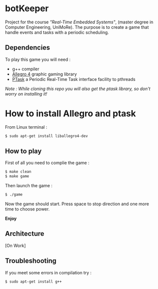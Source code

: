 # botKeeper

Project for the course *"Real-Time Embedded Systems"*, (master degree in Computer Engineering, UniMoRe).
The purpose is to create a game that handle events and tasks with a periodic scheduling.


## Dependencies

To play this game you will need :
- g++ compiler
- [Allegro 4](https://liballeg.org) graphic gaming library
- [PTask](https://github.com/glipari/ptask) a Periodic Real-Time Task interface facility to pthreads

*Note : While cloning this repo you will also get the ptask library, so don't worry on installing it!*


# How to install Allegro and ptask

From Linux terminal :
```bash
$ sudo apt-get install liballegro4-dev
```


## How to play

First of all you need to complie the game :
```bash
$ make clean
$ make game
```

Then launch the game :
```bash
$ ./game
```

Now the game should start.
Press space to stop direction and one more time to choose power.

**Enjoy**


## Architecture

[On Work]


## Troubleshooting

If you meet some errors in compilation try :
```bash
$ sudo apt-get install g++
```
